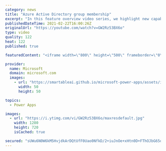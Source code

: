 ```yaml
---
category: news
title: "Azure Active Directory group membership"
excerpt: "In this feature overview video series, we highlight new capabilities included in the latest update to Microsoft Power Apps.  Power Apps Dataverse provides record level security to Azure Active Directory group membership types. Admins can easily set up and assign permissions to different Azure AD users,"
publishedDateTime: 2021-02-22T16:00:26Z
originalUrl: "https://youtube.com/watch?v=GW2Rz53BX6o"
type: video
quality: 122
heat: 122
published: true

featuredContent: "<iframe width=\"800\" height=\"500\" frameborder=\"0\" src=\"https://www.youtube.com/embed/GW2Rz53BX6o\" allow=\"accelerometer; autoplay; encrypted-media; gyroscope; picture-in-picture\" allowfullscreen></iframe>"

provider:
  name: Microsoft
  domain: microsoft.com
  images:
    - url: "https://smartableai.github.io/microsoft-power-apps/assets/images/organizations/microsoft.com-50x50.jpg"
      width: 50
      height: 50

topics:
  - Power Apps

images:
  - url: "https://i.ytimg.com/vi/GW2Rz53BX6o/maxresdefault.jpg"
    width: 1280
    height: 720
    isCached: true

secured: "sUWu6N0W6kM5HvjdkArDQtUfF0Uao0NfkD/2+iuJnOe+xHtn0D+FThOJbG65qU4P212hVXzzr3IWLjJnhCDw4rvM+4+DOT4auIZW/vGbVnNc28mgu7IolIn+ySzxjytYq0rCHNI4VeRWy9u+aFzdb5vHPJ0s9Lsa/L1EXpNCxt34QnUnlw7FKJg9keaYVo492ChrYpEkD1w7YvU/NVtUbZJ0sZZyus6rR7kBHy6KaQgn5if6I/cEbkJnwCVqocdsGWofAS6SkC1EXui6rKcEDIFEhwALAyp1RtMq6JENVKmFsChussfGEaTXQbzYFoXA+s8jUpiMsDJwVYKUpqVYtNIvCccRJR8MK+sH2bBaaAlxE7T+lMLy0dh6vuKi36x6iM4soA7xlYTmln/SuWMNfRNA3WR3EB2XLo+vu8dCf1K1fQ++Uk6OKmwTXRy+K1Z/;ZbW/i5e1rrbhs6z2gJhSLw=="
---
```


